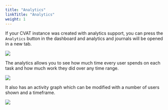 ```yaml
---
title: "Analytics"
linkTitle: "Analytics"
weight: 1
---
```


If your CVAT instance was created with analytics support, you can press the `Analytics` button in the dashboard
and analytics and journals will be opened in a new tab.

![](/images/image113.jpg)

The analytics allows you to see how much time every user spends on each task
and how much work they did over any time range.

![](/images/image097.jpg)

It also has an activity graph which can be modified with a number of users shown and a timeframe.

![](/images/image096.jpg)